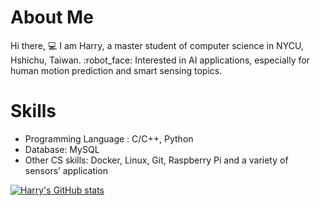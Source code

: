 

# About Me

Hi there,
:computer: I am Harry, a master student of computer science in NYCU, Hshichu, Taiwan.
:robot_face: Interested in AI applications, especially for human motion prediction and smart sensing topics.

# Skills
- Programming Language : C/C++, Python
- Database: MySQL
- Other CS skills: Docker, Linux, Git, Raspberry Pi and a variety of sensors’ application

[![Harry's GitHub stats](https://github-readme-stats.vercel.app/api?username=h123a456rr789y)](https://github.com/anuraghazra/github-readme-stats)





